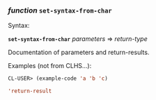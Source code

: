 ### <em>function</em> <strong>`set-syntax-from-char`</strong>

Syntax:

<strong>`set-syntax-from-char`</strong> <em>parameters</em> => <em>return-type</em>

Documentation of parameters and return-results.

Examples (not from CLHS...):

```lisp
CL-USER> (example-code 'a 'b 'c)

'return-result
```
